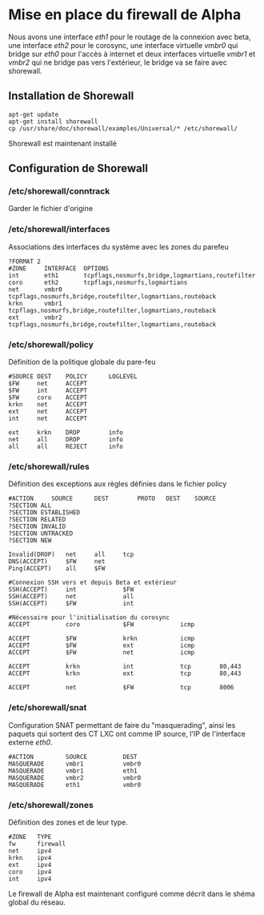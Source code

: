 # Mise en place du firewall de Alpha

Nous avons une interface _eth1_ pour le routage de la connexion avec beta, une interface _eth2_ pour le corosync, une interface virtuelle _vmbr0_ qui bridge sur _eth0_ pour l'accès à internet et deux interfaces virtuelle _vmbr1_ et _vmbr2_ qui ne bridge pas vers l'extérieur, le bridge va se faire avec shorewall.

## Installation de Shorewall
```
apt-get update
apt-get install shorewall
cp /usr/share/doc/shorewall/examples/Universal/* /etc/shorewall/
```
Shorewall est maintenant installé

## Configuration de Shorewall

### /etc/shorewall/conntrack
Garder le fichier d'origine

### /etc/shorewall/interfaces
Associations des interfaces du système avec les zones du parefeu
```
?FORMAT 2
#ZONE	  INTERFACE  OPTIONS
int       eth1       tcpflags,nosmurfs,bridge,logmartians,routefilter
coro      eth2       tcpflags,nosmurfs,logmartians
net       vmbr0	     tcpflags,nosmurfs,bridge,routefilter,logmartians,routeback
krkn      vmbr1      tcpflags,nosmurfs,bridge,routefilter,logmartians,routeback
ext       vmbr2      tcpflags,nosmurfs,bridge,routefilter,logmartians,routeback
```

### /etc/shorewall/policy
Définition de la politique globale du pare-feu
```
#SOURCE	DEST	POLICY		LOGLEVEL
$FW     net     ACCEPT
$FW     int	    ACCEPT
$FW     coro    ACCEPT
krkn    net     ACCEPT
ext     net     ACCEPT
int     net     ACCEPT

ext     krkn    DROP      	info
net	    all	    DROP	  	info
all	    all	    REJECT		info

```

### /etc/shorewall/rules
Définition des exceptions aux règles définies dans le fichier policy
```
#ACTION		SOURCE		DEST		PROTO	DEST	SOURCE
?SECTION ALL
?SECTION ESTABLISHED
?SECTION RELATED
?SECTION INVALID
?SECTION UNTRACKED
?SECTION NEW

Invalid(DROP)	net		all		tcp
DNS(ACCEPT)	    $FW		net
Ping(ACCEPT)    all     $FW

#Connexion SSH vers et depuis Beta et extérieur
SSH(ACCEPT)	    int		        $FW
SSH(ACCEPT)     net             all
SSH(ACCEPT)     $FW             int

#Nécessaire pour l'initialisation du corosync
ACCEPT		    coro	        $FW		        icmp

ACCEPT          $FW             krkn            icmp
ACCEPT          $FW             ext             icmp
ACCEPT          $FW             net             icmp

ACCEPT          krkn            int             tcp        80,443
ACCEPT          krkn            ext             tcp        80,443

ACCEPT          net             $FW             tcp        8006
```
### /etc/shorewall/snat
Configuration SNAT permettant de faire du "masquerading", ainsi les paquets qui sortent des CT LXC ont comme IP source, l'IP de l'interface externe _eth0_.  
```
#ACTION			SOURCE			DEST           
MASQUERADE      vmbr1           vmbr0
MASQUERADE      vmbr1           eth1
MASQUERADE      vmbr2           vmbr0
MASQUERADE		eth1      		vmbr0
```
### /etc/shorewall/zones
Définition des zones et de leur type.
```
#ZONE   TYPE
fw      firewall
net     ipv4
krkn    ipv4
ext     ipv4
coro    ipv4
int     ipv4
```

Le firewall de Alpha est maintenant configuré comme décrit dans le shéma global du réseau.